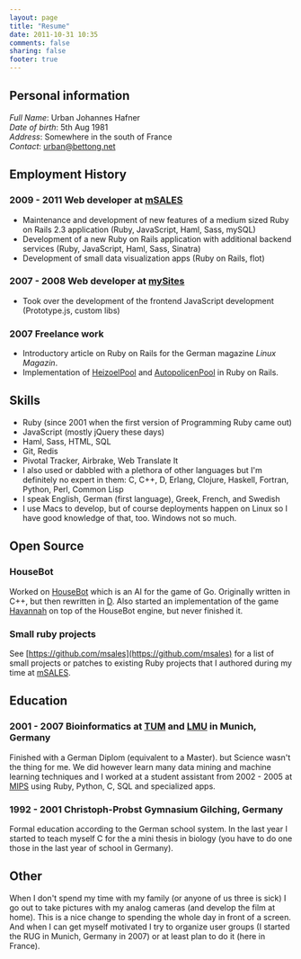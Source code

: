 ```yaml
---
layout: page
title: "Resume"
date: 2011-10-31 10:35
comments: false
sharing: false
footer: true
---
```


## Personal information

*Full Name*: Urban Johannes Hafner  
*Date of birth*: 5th Aug 1981  
*Address*: Somewhere in the south of France  
*Contact*: [urban@bettong.net](mailto:urban@bettong.net)  

## Employment History

### 2009 - 2011 Web developer at [mSALES](http://msales.com)

* Maintenance and development of new features of a medium sized Ruby on Rails 2.3 application (Ruby, JavaScript, Haml, Sass, mySQL)
* Development of a new Ruby on Rails application with additional backend services (Ruby, JavaScript, Haml, Sass, Sinatra)
* Development of small data visualization apps (Ruby on Rails, flot)

### 2007 - 2008 Web developer at [mySites](http://mysites.com)

* Took over the development of the frontend JavaScript development (Prototype.js, custom libs)

### 2007 Freelance work

* Introductory article on Ruby on Rails for the German magazine *Linux Magazin*.
* Implementation of [HeizoelPool](http://www.heizoelpool.de/) and [AutopolicenPool](http://www.autopolicenpool.de/) in Ruby on Rails.

## Skills

* Ruby (since 2001 when the first version of Programming Ruby came out)
* JavaScript (mostly jQuery these days)
* Haml, Sass, HTML, SQL
* Git, Redis
* Pivotal Tracker, Airbrake, Web Translate It
* I also used or dabbled with a plethora of other languages but I'm definitely no expert in them: C, C++, D, Erlang, Clojure, Haskell, Fortran, Python, Perl, Common Lisp
* I speak English, German (first language), Greek, French, and Swedish
* I use Macs to develop, but of course deployments happen on Linux so I have good knowledge of that, too. Windows not so much.

## Open Source

### HouseBot

Worked on [HouseBot](http://sourceforge.net/projects/housebot/) which is an AI for the game of Go. Originally written in C++, but then rewritten in [D](http://www.digitalmars.com/d/). Also started an implementation of the game [Havannah](http://en.wikipedia.org/wiki/Havannah) on top of the HouseBot engine, but never finished it.

### Small ruby projects

See [https://github.com/msales](https://github.com/msales) for a list of small projects or patches to existing Ruby projects that I authored during my time at [mSALES](http://www.msales.com).

## Education

### 2001 - 2007 Bioinformatics at [TUM](http://www.tum.de) and [LMU](http://www.lmu.de) in Munich, Germany

Finished with a German Diplom (equivalent to a Master). but Science wasn't the thing for me. We did however learn many data mining and machine learning techniques and I worked at a student assistant from 2002 - 2005 at [MIPS](http://mips.gsf.de) using Ruby, Python, C, SQL and specialized apps.

### 1992 - 2001 Christoph-Probst Gymnasium Gilching, Germany

Formal education according to the German school system. In the last year I started to teach myself C for the a mini thesis in biology (you have to do one those in the last year of school in Germany).

## Other

When I don't spend my time with my family (or anyone of us three is sick) I go out to take pictures with my analog cameras (and develop the film at home). This is a nice change to spending the whole day in front of a screen. And when I can get myself motivated I try to organize user groups (I started the RUG in Munich, Germany in 2007) or at least plan to do it (here in France).

